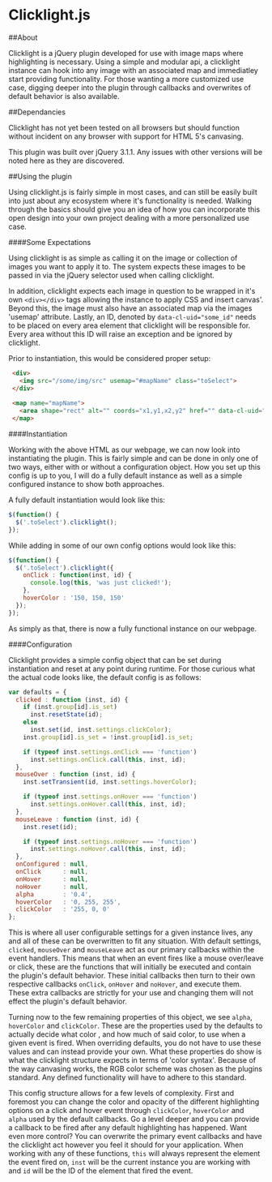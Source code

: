 # Clicklight.js
##About

Clicklight is a jQuery plugin developed for use with image maps where
highlighting is necessary. Using a simple and modular api, a
clicklight instance can hook into any image with an associated map and
immediatley start providing functionality. For those wanting a more
customized use case, digging deeper into the plugin through callbacks
and overwrites of default behavior is also available.

##Dependancies

Clicklight has not yet been tested on all browsers but should function
without incident on any browser with support for HTML 5's canvasing.

This plugin was built over jQuery 3.1.1. Any issues with other
versions will be noted here as they are discovered.

##Using the plugin

Using clicklight.js is fairly simple in most cases, and can still be
easily built into just about any ecosystem where it's functionality is
needed. Walking through the basics should give you an idea of how you
can incorporate this open design into your own project dealing with a
more personalized use case.

####Some Expectations

Using clicklight is as simple as calling it on the image or collection
of images you want to apply it to. The system expects these images to
be passed in via the jQuery selector used when calling clicklight.

In addition, clicklight expects each image in question to be wrapped
in it's own `<div></div>` tags allowing the instance to apply CSS and
insert canvas'. Beyond this, the image must also have an associated
map via the images 'usemap' attribute. Lastly, an ID, denoted by
`data-cl-uid="some_id"` needs to be placed on every area element that
clicklight will be responsible for. Every area without this ID will
raise an exception and be ignored by clicklight.

Prior to instantiation, this would be considered proper setup:

  ```html
   <div>
     <img src="/some/img/src" usemap="#mapName" class="toSelect">
   </div>
   
   <map name="mapName">
     <area shape="rect" alt="" coords="x1,y1,x2,y2" href="" data-cl-uid="id" title="Some Title">
   </map>
   ```
   
####Instantiation

Working with the above HTML as our webpage, we can now look into
instantiating the plugin. This is fairly simple and can be done in
only one of two ways, either with or without a configuration
object. How you set up this config is up to you, I will do a fully
default instance as well as a simple configured instance to show both
approaches.

A fully default instantiation would look like this:

  ```javascript
  $(function() {
    $('.toSelect').clicklight();
  });
  ```

While adding in some of our own config options would look like this:

  ```javascript
  $(function() {
    $('.toSelect').clicklight({
	  onClick : function(inst, id) {
	    console.log(this, 'was just clicked!');
	  },
	  hoverColor : '150, 150, 150'
	});
  });
  ```

As simply as that, there is now a fully functional instance on our webpage.

####Configuration

Clicklight provides a simple config object that can be set during
instantiation and reset at any point during runtime. For those curious
what the actual code looks like, the default config is as follows:

```javascript
var defaults = {
  clicked : function (inst, id) {
    if (inst.group[id].is_set)
      inst.resetState(id);
    else
      inst.set(id, inst.settings.clickColor);
    inst.group[id].is_set = !inst.group[id].is_set;

    if (typeof inst.settings.onClick === 'function')
      inst.settings.onClick.call(this, inst, id);
  },
  mouseOver : function (inst, id) {
    inst.setTransient(id, inst.settings.hoverColor);

    if (typeof inst.settings.onHover === 'function')
      inst.settings.onHover.call(this, inst, id);
  },
  mouseLeave : function (inst, id) {
    inst.reset(id);

    if (typeof inst.settings.noHover === 'function')
      inst.settings.noHover.call(this, inst, id);
  },
  onConfigured : null,
  onClick      : null,
  onHover      : null,
  noHover      : null,
  alpha        : '0.4',
  hoverColor   : '0, 255, 255',
  clickColor   : '255, 0, 0'
};
```  

This is where all user configurable settings for a given instance
lives, any and all of these can be overwritten to fit any
situation. With default settings, `clicked`, `mouseOver` and
`mouseLeave` act as our primary callbacks within the event handlers.
This means that when an event fires like a mouse over/leave or click,
these are the functions that will initially be executed and contain
the plugin's default behavior. These initial callbacks then turn to
their own respective callbacks `onClick`, `onHover` and `noHover`, and
execute them. These extra callbacks are strictly for your use and
changing them will not effect the plugin's default behavior.

Turning now to the few remaining properties of this object, we see
`alpha`, `hoverColor` and `clickColor`. These are the properties used
by the defaults to actually decide what color , and how much of said
color, to use when a given event is fired. When overriding defaults,
you do not have to use these values and can instead provide your
own. What these properties do show is what the clicklight structure
expects in terms of 'color syntax'. Because of the way canvasing
works, the RGB color scheme was chosen as the plugins standard. Any
defined functionality will have to adhere to this standard.

This config structure allows for a few levels of complexity. First and
foremost you can change the color and opacity of the different
highlighting options on a click and hover event through `clickColor`,
`hoverColor` and `alpha` used by the default callbacks. Go a level
deeper and you can provide a callback to be fired after any default
highlighting has happened. Want even more control? You can overwrite
the primary event callbacks and have the clicklight act however you
feel it should for your application. When working with any of these
functions, `this` will always represent the element the event fired
on, `inst` will be the current instance you are working with and `id`
will be the ID of the element that fired the event.
